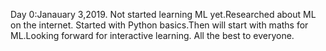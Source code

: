 Day 0:Janauary 3,2019.
Not started learning ML yet.Researched about ML on the internet.
Started with Python basics.Then will start with maths for ML.Looking forward for interactive learning. 
All the best to everyone.
